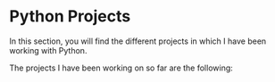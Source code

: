 # Python Projects

In this section, you will find the different projects in which I have been working with Python.

The projects I have been working on so far are the following:
